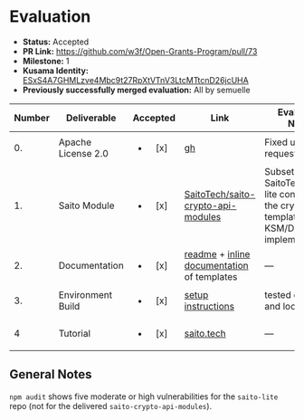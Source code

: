 # Evaluation

- **Status:** Accepted
- **PR Link:** https://github.com/w3f/Open-Grants-Program/pull/73
- **Milestone:** 1
- **Kusama Identity:** [ESxS4A7GHMLzve4Mbc9t27RpXtVTnV3LtcMTtcnD26jcUHA](https://polkascan.io/pre/kusama/account/ESxS4A7GHMLzve4Mbc9t27RpXtVTnV3LtcMTtcnD26jcUHA)
- **Previously successfully merged evaluation:** All by semuelle


| Number | Deliverable | Accepted | Link | Evaluation Notes |
| ------ | ----------- | :------: | ---- |----------------- |
| 0. | Apache License 2.0 | <ul><li>[x] </li></ul> | [gh](https://github.com/SaitoTech/saito-crypto-api-modules/blob/c30691338fadb4d3c196601031681db35328d411/LICENSE) | Fixed upon request |
| 1. | Saito Module | <ul><li>[x] </li></ul>| [SaitoTech/saito-crypto-api-modules](https://github.com/SaitoTech/saito-crypto-api-modules/commit/f8eb04e3059776d8b1cb300d682c681c00615643) | Subset of SaitoTech/saito-lite containing the crypto templates and KSM/DOT/WND implementations. |
| 2. | Documentation | <ul><li>[x] </li></ul> | [readme](https://github.com/SaitoTech/saito-crypto-api-modules/tree/c30691338fadb4d3c196601031681db35328d411#readme) + [inline documentation](https://github.com/SaitoTech/saito-crypto-api-modules/tree/c30691338fadb4d3c196601031681db35328d411/lib/templates) of templates  | — |
| 3. | Environment Build | <ul><li>[x] </li></ul> | [setup instructions](https://github.com/SaitoTech/saito-crypto-api-modules/tree/c30691338fadb4d3c196601031681db35328d411#configuration-and-deployment-for-substrate-based-cryptocurrencies) | tested on saito.io and locally |
| 4 | Tutorial | <ul><li>[x] </li></ul> | [saito.tech](https://org.saito.tech/tutorial-3-polkadot-and-other-cryptocurrencies) | — |


## General Notes

`npm audit` shows five moderate or high vulnerabilities for the `saito-lite` repo (not for the delivered `saito-crypto-api-modules`).
